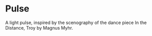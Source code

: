 # Pulse

A light pulse, inspired by the scenography of the dance piece In the Distance, Troy by Magnus Myhr.
